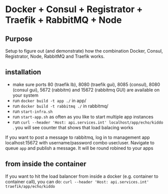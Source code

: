 # Docker + Consul + Registrator + Traefik + RabbitMQ + Node

## Purpose

Setup to figure out (and demonstrate) how the combination Docker, Consul, Registrator, Node, RabbitMQ and Traefik works.

## installation 

- make sure ports 80 (traefik lb), 8080 (traefik gui), 8085 (consul), 8080 (consul gui), 5672 (rabbitm) and 15672 (rabbitmq GUI) are available on your system
- run `docker build -t app ./` in app/
- run `docker build -t rabbitmq ./` in rabbitmq/
- run `start-infra.sh`
- run `start-app.sh` as often as you like to start multiple app instances
- run `curl --header 'Host: api.services.int' localhost/app/echo/kiddo`  . you will see counter that shows that load balacing works

If you want to post a message to rabbitmq, log in to management app localhost:15672 with username/password combo user/user. Navigate to queue `app` and publish a message. It will be round robined to your apps 

## from inside the container

If you want to hit the load balancer from inside a docker (e.g. container to container call), you can do: `curl --header 'Host: api.services.int' traefik/app/echo/kiddo`
